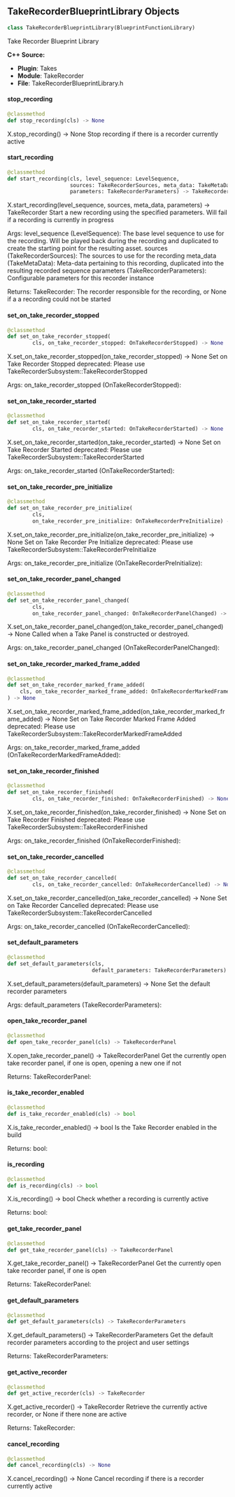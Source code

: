 ## TakeRecorderBlueprintLibrary Objects

```python
class TakeRecorderBlueprintLibrary(BlueprintFunctionLibrary)
```

Take Recorder Blueprint Library

**C++ Source:**

- **Plugin**: Takes
- **Module**: TakeRecorder
- **File**: TakeRecorderBlueprintLibrary.h

<a id="unreal.TakeRecorderBlueprintLibrary.stop_recording"></a>

#### stop_recording

```python
@classmethod
def stop_recording(cls) -> None
```

X.stop_recording() -> None
Stop recording if there is a recorder currently active

<a id="unreal.TakeRecorderBlueprintLibrary.start_recording"></a>

#### start_recording

```python
@classmethod
def start_recording(cls, level_sequence: LevelSequence,
                    sources: TakeRecorderSources, meta_data: TakeMetaData,
                    parameters: TakeRecorderParameters) -> TakeRecorder
```

X.start_recording(level_sequence, sources, meta_data, parameters) -> TakeRecorder
Start a new recording using the specified parameters. Will fail if a recording is currently in progress

Args:
    level_sequence (LevelSequence): The base level sequence to use for the recording. Will be played back during the recording and duplicated to create the starting point for the resulting asset.
    sources (TakeRecorderSources): The sources to use for the recording
    meta_data (TakeMetaData): Meta-data pertaining to this recording, duplicated into the resulting recorded sequence
    parameters (TakeRecorderParameters): Configurable parameters for this recorder instance

Returns:
    TakeRecorder: The recorder responsible for the recording, or None if a a recording could not be started

<a id="unreal.TakeRecorderBlueprintLibrary.set_on_take_recorder_stopped"></a>

#### set_on_take_recorder_stopped

```python
@classmethod
def set_on_take_recorder_stopped(
        cls, on_take_recorder_stopped: OnTakeRecorderStopped) -> None
```

X.set_on_take_recorder_stopped(on_take_recorder_stopped) -> None
Set on Take Recorder Stopped
deprecated: Please use TakeRecorderSubsystem::TakeRecorderStopped

Args:
    on_take_recorder_stopped (OnTakeRecorderStopped):

<a id="unreal.TakeRecorderBlueprintLibrary.set_on_take_recorder_started"></a>

#### set_on_take_recorder_started

```python
@classmethod
def set_on_take_recorder_started(
        cls, on_take_recorder_started: OnTakeRecorderStarted) -> None
```

X.set_on_take_recorder_started(on_take_recorder_started) -> None
Set on Take Recorder Started
deprecated: Please use TakeRecorderSubsystem::TakeRecorderStarted

Args:
    on_take_recorder_started (OnTakeRecorderStarted):

<a id="unreal.TakeRecorderBlueprintLibrary.set_on_take_recorder_pre_initialize"></a>

#### set_on_take_recorder_pre_initialize

```python
@classmethod
def set_on_take_recorder_pre_initialize(
        cls,
        on_take_recorder_pre_initialize: OnTakeRecorderPreInitialize) -> None
```

X.set_on_take_recorder_pre_initialize(on_take_recorder_pre_initialize) -> None
Set on Take Recorder Pre Initialize
deprecated: Please use TakeRecorderSubsystem::TakeRecorderPreInitialize

Args:
    on_take_recorder_pre_initialize (OnTakeRecorderPreInitialize):

<a id="unreal.TakeRecorderBlueprintLibrary.set_on_take_recorder_panel_changed"></a>

#### set_on_take_recorder_panel_changed

```python
@classmethod
def set_on_take_recorder_panel_changed(
        cls,
        on_take_recorder_panel_changed: OnTakeRecorderPanelChanged) -> None
```

X.set_on_take_recorder_panel_changed(on_take_recorder_panel_changed) -> None
Called when a Take Panel is constructed or destroyed.

Args:
    on_take_recorder_panel_changed (OnTakeRecorderPanelChanged):

<a id="unreal.TakeRecorderBlueprintLibrary.set_on_take_recorder_marked_frame_added"></a>

#### set_on_take_recorder_marked_frame_added

```python
@classmethod
def set_on_take_recorder_marked_frame_added(
    cls, on_take_recorder_marked_frame_added: OnTakeRecorderMarkedFrameAdded
) -> None
```

X.set_on_take_recorder_marked_frame_added(on_take_recorder_marked_frame_added) -> None
Set on Take Recorder Marked Frame Added
deprecated: Please use TakeRecorderSubsystem::TakeRecorderMarkedFrameAdded

Args:
    on_take_recorder_marked_frame_added (OnTakeRecorderMarkedFrameAdded):

<a id="unreal.TakeRecorderBlueprintLibrary.set_on_take_recorder_finished"></a>

#### set_on_take_recorder_finished

```python
@classmethod
def set_on_take_recorder_finished(
        cls, on_take_recorder_finished: OnTakeRecorderFinished) -> None
```

X.set_on_take_recorder_finished(on_take_recorder_finished) -> None
Set on Take Recorder Finished
deprecated: Please use TakeRecorderSubsystem::TakeRecorderFinished

Args:
    on_take_recorder_finished (OnTakeRecorderFinished):

<a id="unreal.TakeRecorderBlueprintLibrary.set_on_take_recorder_cancelled"></a>

#### set_on_take_recorder_cancelled

```python
@classmethod
def set_on_take_recorder_cancelled(
        cls, on_take_recorder_cancelled: OnTakeRecorderCancelled) -> None
```

X.set_on_take_recorder_cancelled(on_take_recorder_cancelled) -> None
Set on Take Recorder Cancelled
deprecated: Please use TakeRecorderSubsystem::TakeRecorderCancelled

Args:
    on_take_recorder_cancelled (OnTakeRecorderCancelled):

<a id="unreal.TakeRecorderBlueprintLibrary.set_default_parameters"></a>

#### set_default_parameters

```python
@classmethod
def set_default_parameters(cls,
                           default_parameters: TakeRecorderParameters) -> None
```

X.set_default_parameters(default_parameters) -> None
Set the default recorder parameters

Args:
    default_parameters (TakeRecorderParameters):

<a id="unreal.TakeRecorderBlueprintLibrary.open_take_recorder_panel"></a>

#### open_take_recorder_panel

```python
@classmethod
def open_take_recorder_panel(cls) -> TakeRecorderPanel
```

X.open_take_recorder_panel() -> TakeRecorderPanel
Get the currently open take recorder panel, if one is open, opening a new one if not

Returns:
    TakeRecorderPanel:

<a id="unreal.TakeRecorderBlueprintLibrary.is_take_recorder_enabled"></a>

#### is_take_recorder_enabled

```python
@classmethod
def is_take_recorder_enabled(cls) -> bool
```

X.is_take_recorder_enabled() -> bool
Is the Take Recorder enabled in the build

Returns:
    bool:

<a id="unreal.TakeRecorderBlueprintLibrary.is_recording"></a>

#### is_recording

```python
@classmethod
def is_recording(cls) -> bool
```

X.is_recording() -> bool
Check whether a recording is currently active

Returns:
    bool:

<a id="unreal.TakeRecorderBlueprintLibrary.get_take_recorder_panel"></a>

#### get_take_recorder_panel

```python
@classmethod
def get_take_recorder_panel(cls) -> TakeRecorderPanel
```

X.get_take_recorder_panel() -> TakeRecorderPanel
Get the currently open take recorder panel, if one is open

Returns:
    TakeRecorderPanel:

<a id="unreal.TakeRecorderBlueprintLibrary.get_default_parameters"></a>

#### get_default_parameters

```python
@classmethod
def get_default_parameters(cls) -> TakeRecorderParameters
```

X.get_default_parameters() -> TakeRecorderParameters
Get the default recorder parameters according to the project and user settings

Returns:
    TakeRecorderParameters:

<a id="unreal.TakeRecorderBlueprintLibrary.get_active_recorder"></a>

#### get_active_recorder

```python
@classmethod
def get_active_recorder(cls) -> TakeRecorder
```

X.get_active_recorder() -> TakeRecorder
Retrieve the currently active recorder, or None if there none are active

Returns:
    TakeRecorder:

<a id="unreal.TakeRecorderBlueprintLibrary.cancel_recording"></a>

#### cancel_recording

```python
@classmethod
def cancel_recording(cls) -> None
```

X.cancel_recording() -> None
Cancel recording if there is a recorder currently active

<a id="unreal.TakeRecorderPanel"></a>